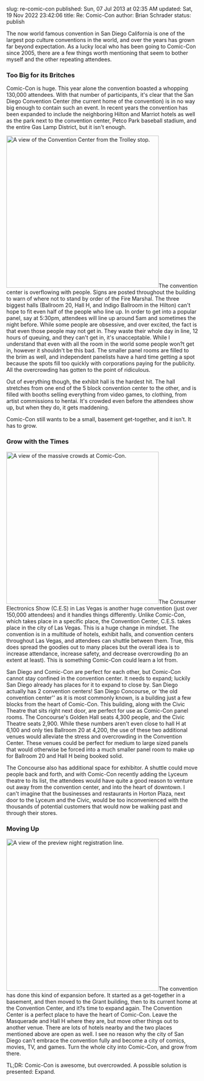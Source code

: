 slug: re-comic-con
published: Sun, 07 Jul 2013 at 02:35 AM
updated: Sat, 19 Nov 2022 23:42:06 
title: Re: Comic-Con
author: Brian Schrader
status: publish

The now world famous convention in San Diego California is one of the largest pop culture conventions in the world, and over the years has grown far beyond expectation. As a lucky local who has been going to Comic-Con since 2005, there are a few things worth mentioning that seem to bother myself and the other repeating attendees.

<h3> Too Big for its Britches</h3>Comic-Con is huge. This year alone the convention boasted a whopping 130,000 attendees. With that number of participants, it's clear that the San Diego Convention Center (the current home of the convention) is in no way big enough to contain such an event. In recent years the convention has been expanded to include the neighboring Hilton and Marriot hotels as well as the park next to the convention center, Petco Park baseball stadium, and the entire Gas Lamp District, but it isn't enough. 

<img src="http://images.biteofanapple.com/blog/comic-con-line.jpg" class="body-image-right" width="400px" alt="A view of the Convention Center from the Trolley stop.">The convention center is overflowing with people. Signs are posted throughout the building to warn of where not to stand by order of the Fire Marshal. The three biggest halls (Ballroom 20, Hall H, and Indigo Ballroom in the Hilton) can't hope to fit even half of the people who line up. In order to get into a popular panel, say at 5:30pm, attendees will line up around 5am and sometimes the night before. While some people are obsessive, and over excited, the fact is that even those people may not get in. They waste their whole day in line, 12 hours of queuing, and they can't get in, it's unacceptable. While I understand that even with all the room in the world some people won?t get in, however it shouldn't be this bad.  The smaller panel rooms are filled to the brim as well, and independent panelists have a hard time getting a spot because the spots fill too quickly with corporations paying for the publicity. All the overcrowding has gotten to the point of ridiculous. 

Out of everything though, the exhibit hall is the hardest hit. The hall stretches from one end of the 5 block convention center to the other, and is filled with booths selling everything from video games, to clothing, from artist commissions to hentai. It's crowded even before the attendees show up, but when they do, it gets maddening. 

Comic-Con still wants to be a small, basement get-together, and it isn't. It has to grow.</p><h3>Grow with the Times</h3><img src="http://images.biteofanapple.com/blog/comic-con-crowd.jpg" class="body-image-right" width="400px" alt="A view of the massive crowds at Comic-Con.">The Consumer Electronics Show (C.E.S) in Las Vegas is another huge convention (just over 150,000 attendees) and it handles things differently. Unlike Comic-Con, which takes place in a specific place, the Convention Center, C.E.S. takes place in the city of Las Vegas. This is a huge change in mindset. The convention is in a multitude of hotels, exhibit halls, and convention centers throughout Las Vegas, and attendees can shuttle between them. True, this does spread the goodies out to many places but the overall idea is to increase attendance, increase safety, and decrease overcrowding (to an extent at least). This is something Comic-Con could learn a lot from.

San Diego and Comic-Con are perfect for each other, but Comic-Con cannot stay confined in the convention center. It needs to expand; luckily San Diego already has places for it to expand to close by. San Diego actually has 2 convention centers! San Diego Concourse, or 'the old convention center'' as it is most commonly known, is a building just a few blocks from the heart of Comic-Con. This building, along with the Civic Theatre that sits right next door, are perfect for use as Comic-Con panel rooms. The Concourse's Golden Hall seats 4,300 people, and the Civic Theatre seats 2,900. While these numbers aren't even close to hall H at 6,100 and only ties Ballroom 20 at 4,200, the use of these two additional venues would alleviate the stress and overcrowding in the Convention Center. These venues could be perfect for medium to large sized panels that would otherwise be forced into a much smaller panel room to make up for Ballroom 20 and Hall H being booked solid.

The Concourse also has additional space for exhibitor. A shuttle could move people back and forth, and with Comic-Con recently adding the Lyceum theatre to its list, the attendees would have quite a good reason to venture out away from the convention center, and into the heart of downtown. I can't imagine that the businesses and restaurants in Horton Plaza, next door to the Lyceum and the Civic, would be too inconvenienced with the thousands of potential customers that would now be walking past and through their stores.

<h3>Moving Up</h3><img src="http://images.biteofanapple.com/blog/SD-convention-center.jpg" class="body-image-right" width="400px" alt="A view of the preview night registration line.">The convention has done this kind of expansion before. It started as a get-together in a basement, and then moved to the Grant building, then to its current home at the Convention Center, and it?s time to expand again. The Convention Center is a perfect place to have the heart of Comic-Con. Leave the Masquerade and Hall H where they are, but move other things out to another venue. There are lots of hotels nearby and the two places mentioned above are open as well. I see no reason why the city of San Diego can't embrace the convention fully and become a city of comics, movies, TV, and games. Turn the whole city into Comic-Con, and grow from there.

TL;DR: Comic-Con is awesome, but overcrowded. A possible solution is presented: Expand.
